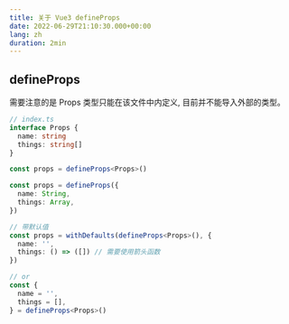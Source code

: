 ```yaml
---
title: 关于 Vue3 defineProps
date: 2022-06-29T21:10:30.000+00:00
lang: zh
duration: 2min
---
```


## defineProps
需要注意的是 Props 类型只能在该文件中<MarkerTips />内定义, 目前并不能导入外部的类型。
```ts
// index.ts
interface Props {
  name: string
  things: string[]
}

const props = defineProps<Props>()

const props = defineProps({
  name: String,
  things: Array,
})

// 带默认值
const props = withDefaults(defineProps<Props>(), {
  name: '',
  things: () => ([]) // 需要使用箭头函数
})

// or
const {
  name = '',
  things = [],
} = defineProps<Props>()

```
